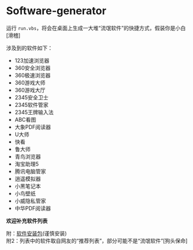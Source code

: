 # Software-generator
运行 ```run.vbs```，将会在桌面上生成一大堆“流氓软件”的快捷方式，假装你是小白\[滑稽\]  
  
涉及到的软件如下：
- 123加速浏览器
- 360安全浏览器
- 360极速浏览器
- 360游戏大师
- 360游戏大厅
- 2345安全卫士
- 2345软件管家
- 2345王牌输入法
- ABC看图
- 大象PDF阅读器
- U大师
- 快看
- 鲁大师
- 青鸟浏览器
- 淘宝助理5
- 腾讯电脑管家
- 逍遥模拟器
- 小黑笔记本
- 小鸟壁纸
- 小威隐私管家
- 中华PDF阅读器
  
**欢迎补充软件列表**
  
附：[软件安装包](https://pi.chizg.cn/s/b0tb)\(谨慎安装\)  
附2：列表中的软件取自网友的“推荐列表”，部分可能不是“流氓软件”\[狗头保命\]
